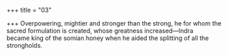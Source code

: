 +++
title = "03"

+++
Overpowering, mightier and stronger than the strong, he for whom the  sacred formulation is created, whose greatness increased—Indra  
became king of the somian honey when he aided the splitting of all the  strongholds.  
